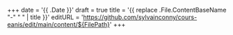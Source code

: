 +++
date = '{{ .Date }}'
draft = true
title = '{{ replace .File.ContentBaseName "-" " " | title }}'
editURL = 'https://github.com/sylvainconny/cours-eanis/edit/main/content/${FilePath}'
+++
